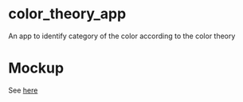 # color_theory_app
An app to identify category of the color according to the color theory

# Mockup

See [here](https://app.moqups.com/okGDkw5lRq/edit/page/ab027503d)
